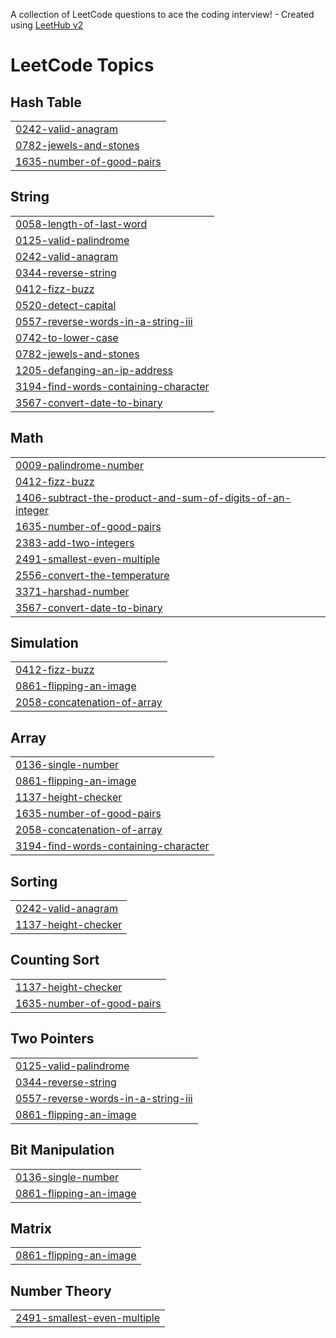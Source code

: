 A collection of LeetCode questions to ace the coding interview! - Created using [LeetHub v2](https://github.com/arunbhardwaj/LeetHub-2.0)
<!---LeetCode Topics Start-->
# LeetCode Topics
## Hash Table
|  |
| ------- |
| [0242-valid-anagram](https://github.com/muhammedmunavvir/LeetCode/tree/master/0242-valid-anagram) |
| [0782-jewels-and-stones](https://github.com/muhammedmunavvir/LeetCode/tree/master/0782-jewels-and-stones) |
| [1635-number-of-good-pairs](https://github.com/muhammedmunavvir/LeetCode/tree/master/1635-number-of-good-pairs) |
## String
|  |
| ------- |
| [0058-length-of-last-word](https://github.com/muhammedmunavvir/LeetCode/tree/master/0058-length-of-last-word) |
| [0125-valid-palindrome](https://github.com/muhammedmunavvir/LeetCode/tree/master/0125-valid-palindrome) |
| [0242-valid-anagram](https://github.com/muhammedmunavvir/LeetCode/tree/master/0242-valid-anagram) |
| [0344-reverse-string](https://github.com/muhammedmunavvir/LeetCode/tree/master/0344-reverse-string) |
| [0412-fizz-buzz](https://github.com/muhammedmunavvir/LeetCode/tree/master/0412-fizz-buzz) |
| [0520-detect-capital](https://github.com/muhammedmunavvir/LeetCode/tree/master/0520-detect-capital) |
| [0557-reverse-words-in-a-string-iii](https://github.com/muhammedmunavvir/LeetCode/tree/master/0557-reverse-words-in-a-string-iii) |
| [0742-to-lower-case](https://github.com/muhammedmunavvir/LeetCode/tree/master/0742-to-lower-case) |
| [0782-jewels-and-stones](https://github.com/muhammedmunavvir/LeetCode/tree/master/0782-jewels-and-stones) |
| [1205-defanging-an-ip-address](https://github.com/muhammedmunavvir/LeetCode/tree/master/1205-defanging-an-ip-address) |
| [3194-find-words-containing-character](https://github.com/muhammedmunavvir/LeetCode/tree/master/3194-find-words-containing-character) |
| [3567-convert-date-to-binary](https://github.com/muhammedmunavvir/LeetCode/tree/master/3567-convert-date-to-binary) |
## Math
|  |
| ------- |
| [0009-palindrome-number](https://github.com/muhammedmunavvir/LeetCode/tree/master/0009-palindrome-number) |
| [0412-fizz-buzz](https://github.com/muhammedmunavvir/LeetCode/tree/master/0412-fizz-buzz) |
| [1406-subtract-the-product-and-sum-of-digits-of-an-integer](https://github.com/muhammedmunavvir/LeetCode/tree/master/1406-subtract-the-product-and-sum-of-digits-of-an-integer) |
| [1635-number-of-good-pairs](https://github.com/muhammedmunavvir/LeetCode/tree/master/1635-number-of-good-pairs) |
| [2383-add-two-integers](https://github.com/muhammedmunavvir/LeetCode/tree/master/2383-add-two-integers) |
| [2491-smallest-even-multiple](https://github.com/muhammedmunavvir/LeetCode/tree/master/2491-smallest-even-multiple) |
| [2556-convert-the-temperature](https://github.com/muhammedmunavvir/LeetCode/tree/master/2556-convert-the-temperature) |
| [3371-harshad-number](https://github.com/muhammedmunavvir/LeetCode/tree/master/3371-harshad-number) |
| [3567-convert-date-to-binary](https://github.com/muhammedmunavvir/LeetCode/tree/master/3567-convert-date-to-binary) |
## Simulation
|  |
| ------- |
| [0412-fizz-buzz](https://github.com/muhammedmunavvir/LeetCode/tree/master/0412-fizz-buzz) |
| [0861-flipping-an-image](https://github.com/muhammedmunavvir/LeetCode/tree/master/0861-flipping-an-image) |
| [2058-concatenation-of-array](https://github.com/muhammedmunavvir/LeetCode/tree/master/2058-concatenation-of-array) |
## Array
|  |
| ------- |
| [0136-single-number](https://github.com/muhammedmunavvir/LeetCode/tree/master/0136-single-number) |
| [0861-flipping-an-image](https://github.com/muhammedmunavvir/LeetCode/tree/master/0861-flipping-an-image) |
| [1137-height-checker](https://github.com/muhammedmunavvir/LeetCode/tree/master/1137-height-checker) |
| [1635-number-of-good-pairs](https://github.com/muhammedmunavvir/LeetCode/tree/master/1635-number-of-good-pairs) |
| [2058-concatenation-of-array](https://github.com/muhammedmunavvir/LeetCode/tree/master/2058-concatenation-of-array) |
| [3194-find-words-containing-character](https://github.com/muhammedmunavvir/LeetCode/tree/master/3194-find-words-containing-character) |
## Sorting
|  |
| ------- |
| [0242-valid-anagram](https://github.com/muhammedmunavvir/LeetCode/tree/master/0242-valid-anagram) |
| [1137-height-checker](https://github.com/muhammedmunavvir/LeetCode/tree/master/1137-height-checker) |
## Counting Sort
|  |
| ------- |
| [1137-height-checker](https://github.com/muhammedmunavvir/LeetCode/tree/master/1137-height-checker) |
| [1635-number-of-good-pairs](https://github.com/muhammedmunavvir/LeetCode/tree/master/1635-number-of-good-pairs) |
## Two Pointers
|  |
| ------- |
| [0125-valid-palindrome](https://github.com/muhammedmunavvir/LeetCode/tree/master/0125-valid-palindrome) |
| [0344-reverse-string](https://github.com/muhammedmunavvir/LeetCode/tree/master/0344-reverse-string) |
| [0557-reverse-words-in-a-string-iii](https://github.com/muhammedmunavvir/LeetCode/tree/master/0557-reverse-words-in-a-string-iii) |
| [0861-flipping-an-image](https://github.com/muhammedmunavvir/LeetCode/tree/master/0861-flipping-an-image) |
## Bit Manipulation
|  |
| ------- |
| [0136-single-number](https://github.com/muhammedmunavvir/LeetCode/tree/master/0136-single-number) |
| [0861-flipping-an-image](https://github.com/muhammedmunavvir/LeetCode/tree/master/0861-flipping-an-image) |
## Matrix
|  |
| ------- |
| [0861-flipping-an-image](https://github.com/muhammedmunavvir/LeetCode/tree/master/0861-flipping-an-image) |
## Number Theory
|  |
| ------- |
| [2491-smallest-even-multiple](https://github.com/muhammedmunavvir/LeetCode/tree/master/2491-smallest-even-multiple) |
<!---LeetCode Topics End-->